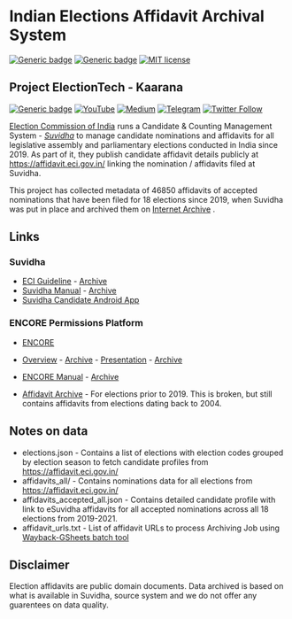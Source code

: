 # Indian Elections Affidavit Archival System

[![Generic badge](https://img.shields.io/badge/View_Data_on-Flat_Github-GREEN.svg)](https://flatgithub.com/kaarana/AffidavitManagement?filename=data%2Faffidavits_accepted_all.json)
[![Generic badge](https://img.shields.io/badge/Archived_Affidavits-Internet_Archive-GREEN.svg)](https://web.archive.org/web/*/suvidha.eci.gov.in/*)
[![MIT license](https://img.shields.io/badge/License-MIT-blue.svg)](https://lbesson.mit-license.org/)

## Project ElectionTech - Kaarana
[![Generic badge](https://img.shields.io/badge/Project-ElectionTech-lightgrey.svg)](https://hasgeek.com/kaarana/electiontech/)
[![YouTube](https://img.shields.io/badge/ElectionTech-%23FF0000.svg?style=flat&logo=YouTube&logoColor=white)](https://www.youtube.com/playlist?list=PLnKey4ddtgY5X2EZjAH9Law_Pa8s5UEIB)
[![Medium](https://img.shields.io/badge/Medium-Kaarana-black)](https://medium.com/karana)
[![Telegram](https://img.shields.io/badge/Telegram-Kaarana-blue)](https://t.me/Kaarana)
[![Twitter Follow](https://img.shields.io/twitter/follow/kaarana_?style=social)](https://twitter.com/kaarana_)


[Election Commission of India](https://eci.gov.in/) runs a Candidate & Counting Management System - [*Suvidha*](https://suvidha.eci.gov.in/) to manage candidate nominations and affidavits
for all legislative assembly and parliamentary elections conducted in India since 2019. As part of it, they publish candidate affidavit details publicly at https://affidavit.eci.gov.in/ linking the nomination / affidavits filed at Suvidha.

This project has collected metadata of 46850 affidavits of accepted nominations that have been filed for 18 elections since 2019, when Suvidha was put in place and archived them on [Internet Archive](https://web.archive.org) .

## Links

### Suvidha
* [ECI Guideline](https://cdn.s3waas.gov.in/s302e74f10e0327ad868d138f2b4fdd6f0/uploads/2020/10/2020100216.pdf) - [Archive](https://web.archive.org/web/20210812090602/https://cdn.s3waas.gov.in/s302e74f10e0327ad868d138f2b4fdd6f0/uploads/2020/10/2020100216.pdf)
* [Suvidha Manual](https://cdn.s3waas.gov.in/s30ff8033cf9437c213ee13937b1c4c455/uploads/2020/10/2020101935.pdf) - [Archive](https://web.archive.org/web/20210811210321/https://cdn.s3waas.gov.in/s30ff8033cf9437c213ee13937b1c4c455/uploads/2020/10/2020101935.pdf) 
* [Suvidha Candidate Android App](https://play.google.com/store/apps/details?id=suvidha.eci.gov.in.candidateapp)

### ENCORE Permissions Platform
* [ENCORE](https://encore.eci.gov.in) 
* [Overview](https://eci.gov.in/img/2020/Election%20Permission%20Application.pdf) - [Archive](https://web.archive.org/web/20210812091919/https://eci.gov.in/img/2020/Election%20Permission%20Application.pdf) - [Presentation](https://charaideo.gov.in/sites/default/files/swf_utility_folder/departments/charaideo_epr_amtron_in_oid_2/portlet/level_2/encore_permission.pdf) - [Archive](https://web.archive.org/web/20210812091349/https://charaideo.gov.in/sites/default/files/swf_utility_folder/departments/charaideo_epr_amtron_in_oid_2/portlet/level_2/encore_permission.pdf)
* [ENCORE Manual](https://cdn.s3waas.gov.in/s3e2ef524fbf3d9fe611d5a8e90fefdc9c/uploads/2021/02/2021022651.pdf) - [Archive](https://web.archive.org/web/20210812091423/https://cdn.s3waas.gov.in/s3e2ef524fbf3d9fe611d5a8e90fefdc9c/uploads/2021/02/2021022651.pdf)

* [Affidavit Archive](http://affidavitarchive.nic.in/) - For elections prior to 2019. This is broken, but still contains affidavits from elections dating back to 2004.

## Notes on data

* elections.json - Contains a list of elections with election codes grouped by election season to fetch candidate profiles from https://affidavit.eci.gov.in/
* affidavits_all/ - Contains nominations data for all elections from https://affidavit.eci.gov.in/
* affidavits_accepted_all.json - Contains detailed candidate profile with link to eSuvidha affidavits for all accepted nominations across all 18 elections from 2019-2021.
* affidavit_urls.txt - List of affidavit URLs to process Archiving Job using [Wayback-GSheets batch tool](https://archive.org/services/wayback-gsheets/)

## Disclaimer

Election affidavits are public domain documents. Data archived is based on what is available in Suvidha, source system and we do not offer any guarentees on data quality.
